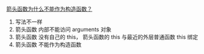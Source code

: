 [箭头函数为什么不能作为构造函数？](https://blog.csdn.net/weixin_42798473/article/details/105319353)

1. 写法不一样
2. 箭头函数 内部不能访问 arguments 对象
3. 箭头函数 没有自己的 this， 箭头函数的 this 与最近的外层普通函数 this 绑定
4. 箭头函数 不能作为构造函数
